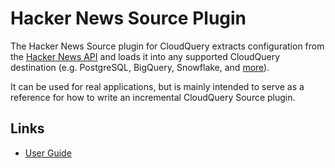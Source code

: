 # Hacker News Source Plugin

The Hacker News Source plugin for CloudQuery extracts configuration from the [Hacker News API](https://github.com/Homebrew/API) and loads it into any supported CloudQuery destination (e.g. PostgreSQL, BigQuery, Snowflake, and [more](https://www.cloudquery.io/docs/plugins/destinations/overview)).

It can be used for real applications, but is mainly intended to serve as a reference for how to write an incremental CloudQuery Source plugin. 

## Links

- [User Guide](https://www.cloudquery.io/docs/plugins/sources/homebrew/overview)